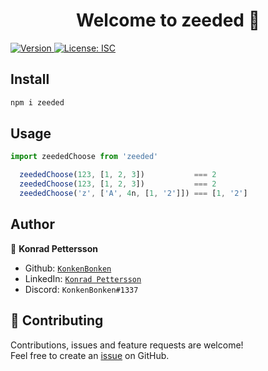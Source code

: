 <h1 align="center">Welcome to zeeded 👋</h1>
<p>
  <a href="https://www.npmjs.com/package/zeeded" target="_blank">
    <img alt="Version" src="https://img.shields.io/npm/v/zeeded.svg">
  </a>
  <a href="#" target="_blank">
    <img alt="License: ISC" src="https://img.shields.io/badge/License-ISC-yellow.svg" />
  </a>
</p>

## Install

```sh
npm i zeeded
```

## Usage

```ts
import zeededChoose from 'zeeded'

  zeededChoose(123, [1, 2, 3])           === 2
  zeededChoose(123, [1, 2, 3])           === 2
  zeededChoose('z', ['A', 4n, [1, '2']]) === [1, '2']
```

## Author

👤 **Konrad Pettersson**

- Github: [`KonkenBonken`](https://github.com/KonkenBonken)
- LinkedIn: [`Konrad Pettersson`](https://linkedin.com/in/konrad-pettersson)
- Discord: `KonkenBonken#1337`

## 🤝 Contributing

Contributions, issues and feature requests are welcome!<br />Feel free to create an [issue](https://github.com/KonkenBonken/hasch/issues) on GitHub.
